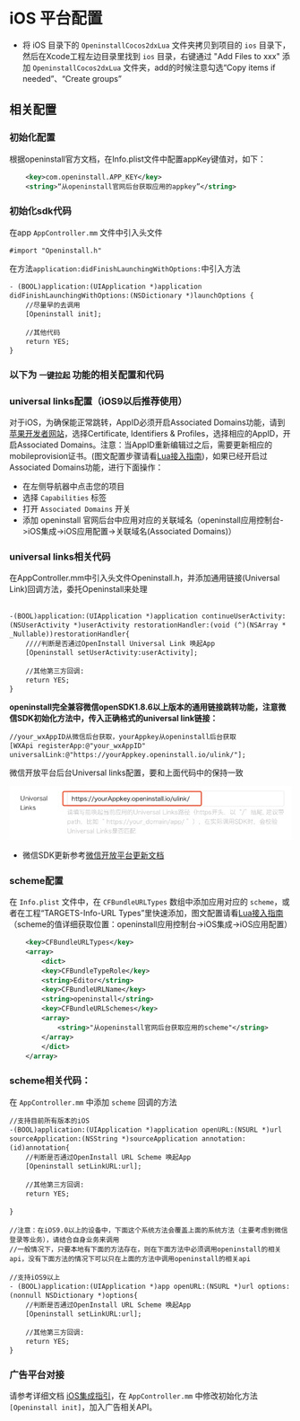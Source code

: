 # iOS 平台配置

- 将 iOS 目录下的 `OpeninstallCocos2dxLua` 文件夹拷贝到项目的 `ios` 目录下，然后在Xcode工程左边目录里找到 `ios` 目录，右键通过 "Add Files to xxx" 添加 `OpeninstallCocos2dxLua` 文件夹，add的时候注意勾选“Copy items if needed”、“Create groups”

## 相关配置

### 初始化配置
根据openinstall官方文档，在Info.plist文件中配置appKey键值对，如下：

``` xml
	<key>com.openinstall.APP_KEY</key>
	<string>“从openinstall官网后台获取应用的appkey”</string>
```

### 初始化sdk代码

在app `AppController.mm` 文件中引入头文件
```objc
#import "Openinstall.h"
```

在方法`application:didFinishLaunchingWithOptions:`中引入方法
```objc
- (BOOL)application:(UIApplication *)application didFinishLaunchingWithOptions:(NSDictionary *)launchOptions {
    //尽量早的去调用
    [Openinstall init];
  
    //其他代码
    return YES;
}
```

### 以下为 `一键拉起` 功能的相关配置和代码

### universal links配置（iOS9以后推荐使用）

对于iOS，为确保能正常跳转，AppID必须开启Associated Domains功能，请到[苹果开发者网站](https://developer.apple.com)，选择Certificate, Identifiers & Profiles，选择相应的AppID，开启Associated Domains。注意：当AppID重新编辑过之后，需要更新相应的mobileprovision证书。(图文配置步骤请看[Lua接入指南](https://www.openinstall.io/doc/cocos2d_lua.html))，如果已经开启过Associated Domains功能，进行下面操作：  

- 在左侧导航器中点击您的项目
- 选择 `Capabilities` 标签
- 打开 `Associated Domains` 开关
- 添加 openinstall 官网后台中应用对应的关联域名（openinstall应用控制台->iOS集成->iOS应用配置->关联域名(Associated Domains)）

### universal links相关代码

在AppController.mm中引入头文件Openinstall.h，并添加通用链接(Universal Link)回调方法，委托Openinstall来处理
```objc

-(BOOL)application:(UIApplication *)application continueUserActivity:(NSUserActivity *)userActivity restorationHandler:(void (^)(NSArray * _Nullable))restorationHandler{
    ////判断是否通过OpenInstall Universal Link 唤起App
    [Openinstall setUserActivity:userActivity];
    
    //其他第三方回调:
    return YES;
}

```
**openinstall完全兼容微信openSDK1.8.6以上版本的通用链接跳转功能，注意微信SDK初始化方法中，传入正确格式的universal link链接：**  

``` objc
//your_wxAppID从微信后台获取，yourAppkey从openinstall后台获取
[WXApi registerApp:@"your_wxAppID" universalLink:@"https://yourAppkey.openinstall.io/ulink/"];
```

微信开放平台后台Universal links配置，要和上面代码中的保持一致  

![微信后台配置](res/wexinUL.jpg)  

- 微信SDK更新参考[微信开放平台更新文档](https://developers.weixin.qq.com/doc/oplatform/Mobile_App/Access_Guide/iOS.html)  

### scheme配置

在 `Info.plist` 文件中，在 `CFBundleURLTypes` 数组中添加应用对应的 `scheme`，或者在工程“TARGETS-Info-URL Types”里快速添加，图文配置请看[Lua接入指南](https://www.openinstall.io/doc/cocos2d_lua.html)  
（scheme的值详细获取位置：openinstall应用控制台->iOS集成->iOS应用配置）

``` xml
	<key>CFBundleURLTypes</key>
	<array>
	    <dict>
		<key>CFBundleTypeRole</key>
		<string>Editor</string>
		<key>CFBundleURLName</key>
		<string>openinstall</string>
		<key>CFBundleURLSchemes</key>
		<array>
		    <string>"从openinstall官网后台获取应用的scheme"</string>
		</array>
	    </dict>
	</array>
```

### scheme相关代码：

在 `AppController.mm` 中添加 `scheme` 回调的方法

```objc
//支持目前所有版本的iOS
-(BOOL)application:(UIApplication *)application openURL:(NSURL *)url sourceApplication:(NSString *)sourceApplication annotation:(id)annotation{
    //判断是否通过OpenInstall URL Scheme 唤起App
    [Openinstall setLinkURL:url];

    //其他第三方回调:
    return YES;
    
}

//注意：在iOS9.0以上的设备中，下面这个系统方法会覆盖上面的系统方法（主要考虑到微信登录等业务），请结合自身业务来调用
//一般情况下，只要本地有下面的方法存在，则在下面方法中必须调用openinstall的相关api，没有下面方法的情况下可以只在上面的方法中调用openinstall的相关api

//支持iOS9以上
- (BOOL)application:(UIApplication *)app openURL:(NSURL *)url options:(nonnull NSDictionary *)options{
    //判断是否通过OpenInstall URL Scheme 唤起App
    [Openinstall setLinkURL:url];

    //其他第三方回调:
    return YES;
}
```

### 广告平台对接

请参考详细文档 [iOS集成指引](https://www.openinstall.io/doc/ad_ios.html)，在  `AppController.mm` 中修改初始化方法 `[Openinstall init]`，加入广告相关API。

